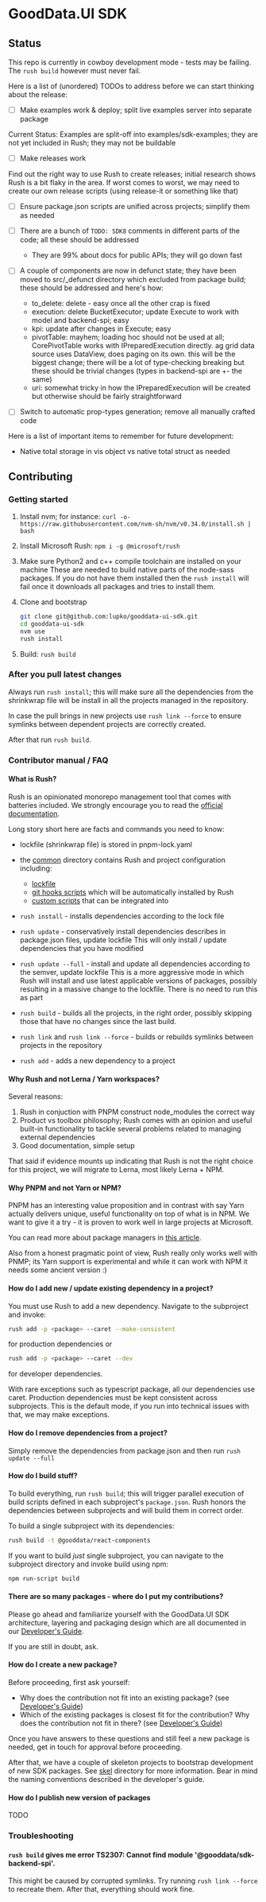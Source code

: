 # GoodData.UI SDK

## Status

This repo is currently in cowboy development mode - tests may be failing. The `rush build` however must never fail.

Here is a list of (unordered) TODOs to address before we can start thinking about the release:

-   [ ] Make examples work & deploy; split live examples server into separate package

Current Status: Examples are split-off into examples/sdk-examples; they are not yet included in Rush; they may
not be buildable

-   [ ] Make releases work

Find out the right way to use Rush to create releases; initial research shows Rush is a bit flaky in
the area. If worst comes to worst, we may need to create our own release scripts (using release-it or
something like that)

-   [ ] Ensure package.json scripts are unified across projects; simplify them as needed

-   [ ] There are a bunch of `TODO: SDK8` comments in different parts of the code; all these should be addressed

    -   They are 99% about docs for public APIs; they will go down fast

-   [ ] A couple of components are now in defunct state; they have been moved to src/\_defunct directory which
        excluded from package build; these should be addressed and here's how:
    -   to_delete: delete - easy once all the other crap is fixed
    -   execution: delete BucketExecutor; update Execute to work with model and backend-spi; easy
    -   kpi: update after changes in Execute; easy
    -   pivotTable: mayhem; loading hoc should not be used at all; CorePivotTable works with IPreparedExecution
        directly. ag grid data source uses DataView, does paging on its own. this will be the biggest change; there
        will be a lot of type-checking breaking but these should be trivial changes (types in backend-spi are +-
        the same)
    -   uri: somewhat tricky in how the IPreparedExecution will be created but otherwise should be fairly
        straightforward
-   [ ] Switch to automatic prop-types generation; remove all manually crafted code

Here is a list of important items to remember for future development:

-   Native total storage in vis object vs native total struct as needed

## Contributing

### Getting started

1.  Install nvm; for instance: `curl -o- https://raw.githubusercontent.com/nvm-sh/nvm/v0.34.0/install.sh | bash`
2.  Install Microsoft Rush: `npm i -g @microsoft/rush`
3.  Make sure Python2 and c++ compile toolchain are installed on your machine
    These are needed to build native parts of the node-sass packages. If you do not have them installed then
    the `rush install` will fail once it downloads all packages and tries to install them.
4.  Clone and bootstrap

    ```bash
    git clone git@github.com:lupko/gooddata-ui-sdk.git
    cd gooddata-ui-sdk
    nvm use
    rush install
    ```

5.  Build: `rush build`

### After you pull latest changes

Always run `rush install`; this will make sure all the dependencies from the shrinkwrap file will be install in all
the projects managed in the repository.

In case the pull brings in new projects use `rush link --force` to ensure symlinks between dependent projects are
correctly created.

After that run `rush build`.

### Contributor manual / FAQ

#### What is Rush?

Rush is an opinionated monorepo management tool that comes with batteries included. We strongly encourage you to
read the [official documentation](https://rushjs.io/pages/intro/welcome/).

Long story short here are facts and commands you need to know:

-   lockfile (shrinkwrap file) is stored in pnpm-lock.yaml

-   the [common](common) directory contains Rush and project configuration including:

    -   [lockfile](common/config/rush/pnpm-lock.yaml)
    -   [git hooks scripts](common/git-hooks) which will be automatically installed by Rush
    -   [custom scripts](common/scripts) that can be integrated into

-   `rush install` - installs dependencies according to the lock file

-   `rush update` - conservatively install dependencies describes in package.json files, update lockfile
    This will only install / update dependencies that you have modified

-   `rush update --full` - install and update all dependencies according to the semver, update lockfile
    This is a more aggressive mode in which Rush will install and use latest applicable versions of packages, possibly
    resulting in a massive change to the lockfile. There is no need to run this as part

-   `rush build` - builds all the projects, in the right order, possibly skipping those that have no changes since
    the last build.

-   `rush link` and `rush link --force` - builds or rebuilds symlinks between projects in the repository

-   `rush add` - adds a new dependency to a project

#### Why Rush and not Lerna / Yarn workspaces?

Several reasons:

1.  Rush in conjuction with PNPM construct node_modules the correct way
2.  Product vs toolbox philosophy; Rush comes with an opinion and useful built-in functionality to tackle several
    problems related to managing external dependencies
3.  Good documentation, simple setup

That said if evidence mounts up indicating that Rush is not the right choice for this project, we will migrate
to Lerna, most likely Lerna + NPM.

#### Why PNPM and not Yarn or NPM?

PNPM has an interesting value proposition and in contrast with say Yarn actually delivers unique, useful
functionality on top of what is in NPM. We want to give it a try - it is proven to work well in large projects
at Microsoft.

You can read more about package managers in [this article](https://rushjs.io/pages/maintainer/package_managers/).

Also from a honest pragmatic point of view, Rush really only works well with PNMP; its Yarn support is experimental and
while it can work with NPM it needs some ancient version :)

#### How do I add new / update existing dependency in a project?

You must use Rush to add a new dependency. Navigate to the subproject and invoke:

```bash
rush add -p <package> --caret --make-consistent
```

for production dependencies or

```bash
rush add -p <package> --caret --dev
```

for developer dependencies.

With rare exceptions such as typescript package, all our dependencies use caret. Production dependencies must be kept
consistent across subprojects. This is the default mode, if you run into technical issues with that, we may make exceptions.

#### How do I remove dependencies from a project?

Simply remove the dependencies from package.json and then run `rush update --full`

#### How do I build stuff?

To build everything, run `rush build`; this will trigger parallel execution of build scripts defined in each subproject's
`package.json`. Rush honors the dependencies between subprojects and will build them in correct order.

To build a single subproject with its dependencies:

```bash
rush build -t @gooddata/react-components
```

If you want to build _just_ single subproject, you can navigate to the subproject directory and invoke build using
npm:

```bash
npm run-script build
```

#### There are so many packages - where do I put my contributions?

Please go ahead and familiarize yourself with the GoodData.UI SDK architecture, layering and packaging design
which are all documented in our [Developer's Guide](docs/sdk-dev.md).

If you are still in doubt, ask.

#### How do I create a new package?

Before proceeding, first ask yourself:

-   Why does the contribution not fit into an existing package? (see [Developer's Guide](docs/sdk-dev.md))
-   Which of the existing packages is closest fit for the contribution? Why does the contribution not fit in there? (see [Developer's Guide](docs/sdk-dev.md))

Once you have answers to these questions and still feel a new package is needed, get in touch for approval before
proceeding.

After that, we have a couple of skeleton projects to bootstrap development of new SDK packages. See [skel](skel) directory for
more information. Bear in mind the naming conventions described in the developer's guide.

#### How do I publish new version of packages

TODO

### Troubleshooting

#### `rush build` gives me error TS2307: Cannot find module '@gooddata/sdk-backend-spi'.

This might be caused by corrupted symlinks. Try running `rush link --force` to recreate them. After that, everything should work fine.

